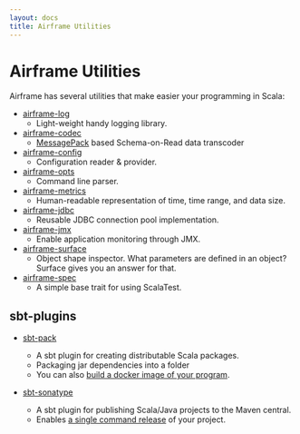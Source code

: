 ```yaml
---
layout: docs
title: Airframe Utilities
---
```


# Airframe Utilities

Airframe has several utilities that make easier your programming in Scala:
    
- [airframe-log](airframe-log.html) 
  - Light-weight handy logging library.
- [airframe-codec](airframe-codec.html) 
  - [MessagePack](https://msgpack.org) based Schema-on-Read data transcoder 
- [airframe-config](airframe-config.html)
  - Configuration reader & provider.
- [airframe-opts](airframe-opts.html) 
  - Command line parser.
- [airframe-metrics](airframe-metrics.html) 
  - Human-readable representation of time, time range, and data size.
- [airframe-jdbc](airframe-jdbc.html) 
  - Reusable JDBC connection pool implementation.
- [airframe-jmx](airframe-jmx.html) 
  - Enable application monitoring through JMX.
- [airframe-surface](airframe-surface.html) 
  - Object shape inspector. What parameters are defined in an object? Surface gives you an answer for that. 
- [airframe-spec](https://github.com/wvlet/airframe/blob/master/airframe-spec/shared/src/main/scala/wvlet/airframe/AirframeSpec.scala) 
  - A simple base trait for using ScalaTest.

## sbt-plugins

- [sbt-pack](https://github.com/xerial/sbt-pack)
  - A sbt plugin for creating distributable Scala packages.
  - Packaging jar dependencies into a folder 
  - You can also [build a docker image of your program](https://github.com/xerial/sbt-pack#building-a-docker-image-file-with-sbt-pack).
  
- [sbt-sonatype](https://github.com/xerial/sbt-sonatype)
  - A sbt plugin for publishing Scala/Java projects to the Maven central.
  - Enables [a single command release](https://github.com/xerial/sbt-sonatype#using-with-sbt-release-plugin) of your project.


